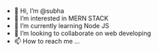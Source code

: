 - 👋 Hi, I’m @subha
- 👀 I’m interested in MERN STACK
- 🌱 I’m currently learning Node JS
- 💞️ I’m looking to collaborate on web developing
- 📫 How to reach me ...

<!---
subbulakshmimani/subbulakshmimani is a ✨ special ✨ repository because its `README.md` (this file) appears on your GitHub profile.
You can click the Preview link to take a look at your changes.
--->
